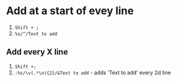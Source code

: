 #                  Add at a start of evey line

1. `Shift + ;`
2. `%s/^/Text to add`

##                  Add every X line

1. `Shift +;`
2. `:%s/\v(.*\n){2}/&Text to add` - adds 'Text to add' every 2d line